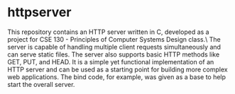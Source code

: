 # httpserver
This repository contains an HTTP server written in C, developed as a project for CSE 130 - Principles of Computer Systems Design class.\ 
The server is capable of handling multiple client requests simultaneously and can serve static files. The server also supports basic HTTP methods like GET, PUT, and HEAD. It is a simple yet functional implementation of an HTTP server and can be used as a starting point for building more complex web applications. The bind code, for example, was given as a base to help start the overall server.
